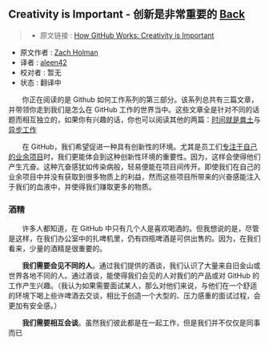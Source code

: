 ## Creativity is Important - 创新是非常重要的 [**Back**](./../translation.md)

> * 原文链接 : [How GitHub Works: Creativity is Important](https://zachholman.com/posts/how-github-works-creativity/)
* 原文作者 : [Zach Holman](https://zachholman.com/)
* 译者 : [aleen42](https://github.com/aleen42) 
* 校对者 : 暂无
* 状态 : 翻译中

&nbsp; &nbsp; &nbsp; &nbsp;你正在阅读的是 Github 如何工作系列的第三部分。该系列总共有三篇文章，并带领你走到我们是怎么在 GitHub 工作的世界当中。这些文章全是针对不同的话题而相互独立的，如果你有兴趣的话，你也可以阅读其他的两篇：[时间就是粪土](./../hours_are_bullshit/hours_are_bullshit.md)与[异步工作](./../be_asynchronous/be_asynchronous.md)

&nbsp; &nbsp; &nbsp; &nbsp;在 GitHub，我们希望促进一种具有创新性的环境。尤其是员工们[专注于自己的业余项目](http://zachholman.com/posts/why-github-hacks-on-side-projects)时，我们更能体会到这种创新性环境的重要性。因为，这样会使得他们产生亢奋。这种亢奋感犹如传染病般，轻易便能在项目间传开。即使我们在自己的业余项目中并没有获取到很多物质上的利益，然而这些项目所带来的兴奋感能注入于我们的血液中，并使得我们赚取更多的物质。


### 酒精

&nbsp; &nbsp; &nbsp; &nbsp;许多人都知道，在 GitHub 中只有几个人是喜欢喝酒的。但我想说的是，尽管是这样，在我们办公室中的扎啤机里，仍有四瓶啤酒是可供出售的。因为，在我们看来，少量的酒精是很重要的。

&nbsp; &nbsp; &nbsp; &nbsp;**我们需要会见不同的人**。通过我们提供的酒谈，我们认识了大量来自旧金山或世界各地不同的人。通过酒谈，能使得我们会见的人对我们的产品或对 GitHub 的工作产生兴趣。（我认为如果需要面试某人，那么对他们来说，与他们在一个舒适的环境下喝上些许啤酒去交谈，相比于创造一个大型的、压力感重的面试过程，会更加有安全感。）

&nbsp; &nbsp; &nbsp; &nbsp;**我们需要相互会谈**。虽然我们彼此都是在一起工作，但是我们并不仅仅是同事而已